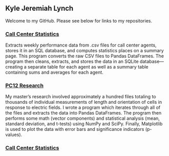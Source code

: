 ## Kyle Jeremiah Lynch

Welcome to my GitHub. Please see below for links to my repositories.

### [Call Center Statistics](https://kylejlynch.github.io/UMRF/)
Extracts weekly performance data from .csv files for call center agents, stores it in an SQL database, and computes statistics places on a summary page. This program converts the raw CSV files to Pandas DataFrames. The program then cleans, extracts, and stores the data in an SQLite database—creating a separate table for each agent as well as a summary table containing sums and averages for each agent.

### [PC12 Research](https://kylejlynch.github.io/PC12/)
My master’s research involved approximately a hundred files totaling to thousands of individual measurements of length and orientation of cells in response to electric fields. I wrote a program which iterates through all of the files and extracts the data into Pandas DataFrames. The program then performs some math (vector components) and statistical analysis (mean, standard deviation, and t-tests) using NumPy and SciPy. Finally, Matplotlib is used to plot the data with error bars and significance indicators (p-values).

### [Call Center Statistics](https://kylejlynch.github.io/Assignments/)
